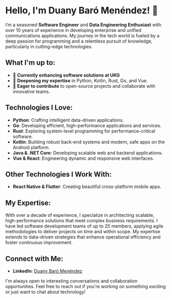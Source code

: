 # Hello, I'm Duany Baró Menéndez! 👋

I’m a seasoned **Software Engineer** and **Data Engineering Enthusiast** with over 10 years of experience in developing enterprise and unified communications applications. My journey in the tech world is fueled by a deep passion for programming and a relentless pursuit of knowledge, particularly in cutting-edge technologies.

## What I'm up to:

- 🔭 **Currently enhancing software solutions at UKG**
- 🌱 **Deepening my expertise** in Python, Kotlin, Rust, Go, and Vue.
- 👯 **Eager to contribute** to open-source projects and collaborate with innovative teams.

## Technologies I Love:

- **Python**: Crafting intelligent data-driven applications.
- **Go**: Developing efficient, high-performance applications and services.
- **Rust**: Exploring system-level programming for performance-critical software.
- **Kotlin**: Building robust back-end systems and modern, safe apps on the Android platform.
- **Java & .NET Core**: Developing scalable web and backend applications.
- **Vue & React**: Engineering dynamic and responsive web interfaces.

## Other Technologies I Work With:

- **React Native & Flutter**: Creating beautiful cross-platform mobile apps.

## My Expertise:

With over a decade of experience, I specialize in architecting scalable, high-performance solutions that meet complex business requirements. I have led software development teams of up to 25 members, applying agile methodologies to deliver projects on time and within scope. My expertise extends to data-driven strategies that enhance operational efficiency and foster continuous improvement.

## Connect with Me:

- **LinkedIn**: [Duany Baró Menéndez](https://www.linkedin.com/in/duany-baro-menendez/)

I'm always open to interesting conversations and collaboration opportunities. Feel free to reach out if you're working on something exciting or just want to chat about technology!
